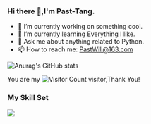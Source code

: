 


### Hi there 👋,I'm Past-Tang.

- 🔭 I’m currently working on something cool.
- 🌱 I’m currently learning Everything I like.
- 💬 Ask me about anything related to Python.
- 📫 How to reach me: PastWill@163.com


![Anurag's GitHub stats](https://github-readme-stats.vercel.app/api?username=Past-Tang)

You are my ![Visitor Count](https://profile-counter.glitch.me/Past-Tang/count.svg) visitor,Thank You!

### My Skill Set

![](https://img.shields.io/badge/Python-3776AB?style=for-the-badge&logo=python&logoColor=white)

